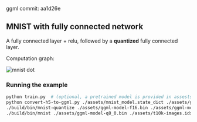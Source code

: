 ggml commit: aa1d26e

## MNIST with fully connected network

A fully connected layer + relu, followed by a **quantized** fully connected layer.

Computation graph:

![mnist dot](https://user-images.githubusercontent.com/13466943/283702577-ed2d82b6-2728-4500-9f44-6223c6822dc8.png)


### Running the example

```bash
python train.py  # (optional, a pretrained model is provided in assests)
python convert-h5-to-ggml.py ./assets/mnist_model.state_dict ./assets/ggml-model-f16.bin
./build/bin/mnist-quantize ./assets/ggml-model-f16.bin ./assets/ggml-model-q8_0.bin q8_0
./build/bin/mnist ./assets/ggml-model-q8_0.bin ./assets/t10k-images.idx3-ubyte
```
